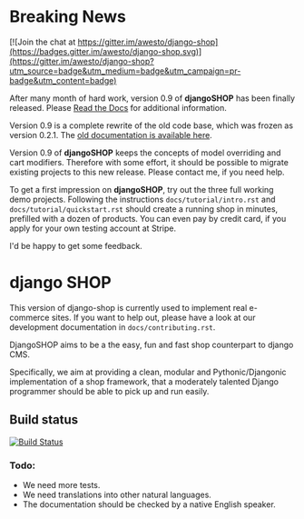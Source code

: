 # Breaking News

[![Join the chat at https://gitter.im/awesto/django-shop](https://badges.gitter.im/awesto/django-shop.svg)](https://gitter.im/awesto/django-shop?utm_source=badge&utm_medium=badge&utm_campaign=pr-badge&utm_content=badge)

After many month of hard work, version 0.9 of **djangoSHOP** has been finally released.
Please [Read the Docs](http://django-shop.readthedocs.org/en/) for additional information.

Version 0.9 is a complete rewrite of the old code base, which was frozen as version 0.2.1. The
[old documentation is available here](http://django-shop.readthedocs.org/en/0.2.1/).

Version 0.9 of **djangoSHOP** keeps the concepts of model overriding and cart modifiers. Therefore
with some effort, it should be possible to migrate existing projects to this new release. Please
contact me, if you need help.

To get a first impression on **djangoSHOP**, try out the three full working demo projects.
Following the instructions  ``docs/tutorial/intro.rst`` and ``docs/tutorial/quickstart.rst``
should create a running shop in minutes, prefilled with a dozen of products.
You can even pay by credit card, if you apply for your own testing account at Stripe.

I'd be happy to get some feedback.


# django SHOP

This version of django-shop is currently used to implement real e-commerce sites. If you want
to help out, please have a look at our development documentation in ``docs/contributing.rst``.

DjangoSHOP aims to be a the easy, fun and fast shop counterpart to django CMS.

Specifically, we aim at providing a clean, modular and Pythonic/Djangonic implementation of a shop
framework, that a moderately talented Django programmer should be able to pick up and run easily.


## Build status

[![Build Status](https://travis-ci.org/awesto/django-shop.svg)](https://travis-ci.org/awesto/django-shop)


### Todo:

* We need more tests.
* We need translations into other natural languages.
* The documentation should be checked by a native English speaker.
